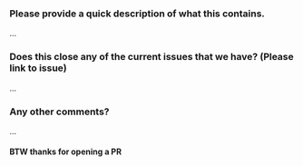 ### Please provide a quick description of what this contains.

... 

### Does this close any of the current issues that we have? (Please link to issue)

...

### Any other comments?

...

#### BTW thanks for opening a PR
